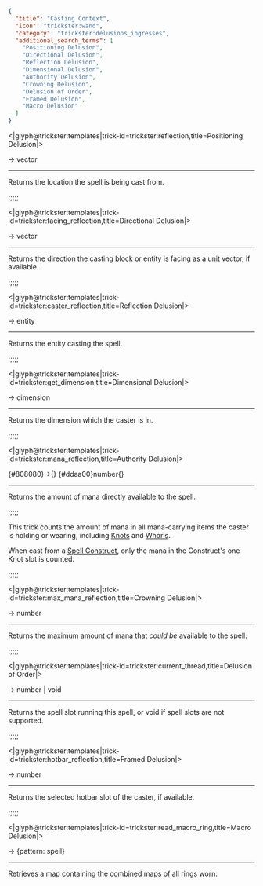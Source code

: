 ```json
{
  "title": "Casting Context",
  "icon": "trickster:wand",
  "category": "trickster:delusions_ingresses",
  "additional_search_terms": [
    "Positioning Delusion",
    "Directional Delusion",
    "Reflection Delusion",
    "Dimensional Delusion",
    "Authority Delusion",
    "Crowning Delusion",
    "Delusion of Order",
    "Framed Delusion",
    "Macro Delusion"
  ]
}
```

<|glyph@trickster:templates|trick-id=trickster:reflection,title=Positioning Delusion|>

-> vector

---

Returns the location the spell is being cast from.

;;;;;

<|glyph@trickster:templates|trick-id=trickster:facing_reflection,title=Directional Delusion|>

-> vector

---

Returns the direction the casting block or entity is facing as a unit vector, if available.

;;;;;

<|glyph@trickster:templates|trick-id=trickster:caster_reflection,title=Reflection Delusion|>

-> entity

---

Returns the entity casting the spell.

;;;;;

<|glyph@trickster:templates|trick-id=trickster:get_dimension,title=Dimensional Delusion|>

-> dimension

---

Returns the dimension which the caster is in.

;;;;;

<|glyph@trickster:templates|trick-id=trickster:mana_reflection,title=Authority Delusion|>

{#808080}->{} {#ddaa00}number{}

---

Returns the amount of mana directly available to the spell.

;;;;;

This trick counts the amount of mana in all mana-carrying items the caster is holding or wearing, 
including [Knots]() and [Whorls]().


When cast from a [Spell Construct](), only the mana in the Construct's one Knot slot is counted.

;;;;;

<|glyph@trickster:templates|trick-id=trickster:max_mana_reflection,title=Crowning Delusion|>

-> number

---

Returns the maximum amount of mana that *could be* available to the spell.

;;;;;

<|glyph@trickster:templates|trick-id=trickster:current_thread,title=Delusion of Order|>

-> number | void

---

Returns the spell slot running this spell, or void if spell slots are not supported.

;;;;;

<|glyph@trickster:templates|trick-id=trickster:hotbar_reflection,title=Framed Delusion|>

-> number

---

Returns the selected hotbar slot of the caster, if available.

;;;;;

<|glyph@trickster:templates|trick-id=trickster:read_macro_ring,title=Macro Delusion|>

-> {pattern: spell}

---

Retrieves a map containing the combined maps of all rings worn.
